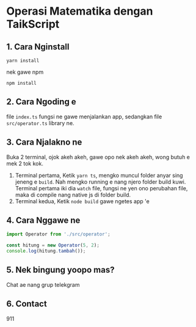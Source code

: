 # Operasi Matematika dengan TaikScript

## 1. Cara Nginstall
```
yarn install
```
nek gawe npm
```
npm install
```

## 2. Cara Ngoding e
file `index.ts` fungsi ne gawe menjalankan app, sedangkan file `src/operator.ts` library ne. 

## 3. Cara Njalakno ne

Buka 2 terminal, ojok akeh akeh, gawe opo nek akeh akeh, wong butuh e mek 2 tok kok.

1. Terminal pertama, Ketik `yarn ts`, mengko muncul folder anyar sing jeneng e `build`. Nah mengko running e nang njero folder build kuwi. Terminal pertama iki dia `watch` file, fungsi ne yen ono perubahan file, maka di compile nang native js di folder build.
2. Terminal kedua, Ketik `node build` gawe ngetes app 'e

## 4. Cara Nggawe ne

```javascript
import Operator from './src/operator';

const hitung = new Operator(5, 2);
console.log(hitung.tambah());
```

## 5. Nek bingung yoopo mas?

Chat ae nang grup telekgram

## 6. Contact

911